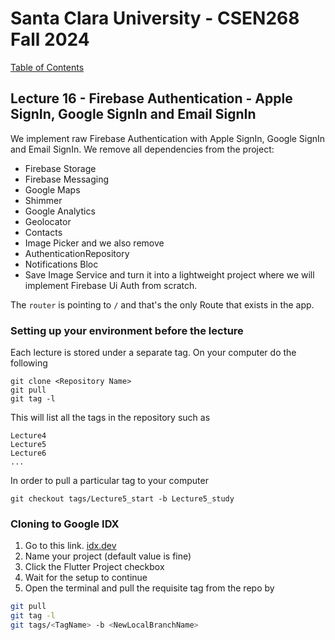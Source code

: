 # Santa Clara University - CSEN268 Fall 2024

[Table of Contents](/toc.md)


## Lecture 16 - Firebase Authentication - Apple SignIn, Google SignIn and Email SignIn
We implement raw Firebase Authentication with Apple SignIn, Google SignIn and Email SignIn.
We remove all dependencies from the project:
- Firebase Storage
- Firebase Messaging
- Google Maps
- Shimmer
- Google Analytics
- Geolocator
- Contacts
- Image Picker
and we also remove
- AuthenticationRepository
- Notifications Bloc
- Save Image Service
and turn it into a lightweight project where we will implement Firebase Ui Auth from scratch.

The `router` is pointing to `/` and that's the only Route that exists in the app.

### Setting up your environment before the lecture

Each lecture is stored under a separate tag. On your computer do the following

    git clone <Repository Name>
    git pull
    git tag -l

This will list all the tags in the repository such as

    Lecture4
    Lecture5
    Lecture6
    ...

In order to pull a particular tag to your computer

    git checkout tags/Lecture5_start -b Lecture5_study

### Cloning to Google IDX

1. Go to this link. [idx.dev](https://idx.google.com/import?url=https://github.com/mehmetartun/CSEN268-F24)
2. Name your project (default value is fine)
3. Click the Flutter Project checkbox
4. Wait for the setup to continue
5. Open the terminal and pull the requisite tag from the repo by
```zsh
git pull
git tag -l
git tags/<TagName> -b <NewLocalBranchName>
```



